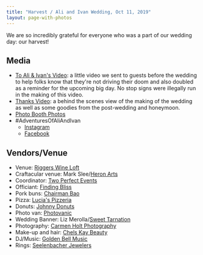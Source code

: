 ```yaml
---
title: "Harvest / Ali and Ivan Wedding, Oct 11, 2019"
layout: page-with-photos
---
```

We are so incredibly grateful for everyone who was a part of our wedding day:
our harvest!

## Media
* [To Ali & Ivan's Video](https://www.dropbox.com/s/trp1428dawxugjt/To%20Ali%20%26%20Ivan%27s%20Wedding.mp4?dl=0): a little video we sent to guests before the wedding to help folks know that they're not driving their doom and also doubled as a reminder for the upcoming big day. No stop signs were illegally run in the making of this video.
* [Thanks Video](https://www.dropbox.com/s/u3zndcnc9hpey4w/Harvest%20Thanks.mp4?dl=0): a behind the scenes view of the making of the wedding as well as some goodies from the post-wedding and honeymoon.
* [Photo Booth Photos](https://drive.google.com/drive/folders/1plRBbqKPJbTNHneqJsZfbk6afDsi8c1a?usp=sharing)
* #AdventuresOfAliAndIvan
    * [Instagram](https://www.instagram.com/explore/tags/AdventuresOfAliAndIvan/)
    * [Facebook](https://www.facebook.com/hashtag/adventuresofaliandivan)

## Vendors/Venue

* Venue: [Riggers Wine Loft](https://www.riggersloftwine.com/)
* Craftacular venue: Mark Slee/[Heron Arts](https://heronarts.com/)
* Coordinator: [Two Perfect Events](https://twoperfectevents.com/)
* Officiant: [Finding Bliss](https://www.finding-bliss.com/)
* Pork buns: [Chairman Bao](https://www.hailthechairman.com/)
* Pizza: [Lucia's Pizzeria](https://www.luciasberkeley.com/)
* Donuts: [Johnny Donuts](https://johnnydoughnuts.com/)
* Photo van: [Photovanic](https://www.photovanic.com/)
* Wedding Banner: Liz Merolla/[Sweet Tarnation](https://sweettarnation.com/)
* Photography: [Carmen Holt Photography](http://www.carmenholt.com/)
* Make-up and hair: [Chels Kay Beauty](https://www.instagram.com/chelskay.beautyco/)
* DJ/Music: [Golden Bell Music](https://goldenbellmusic.com/)
* Rings: [Seelenbacher Jewelers](https://www.seelenbacherjewelers.com)